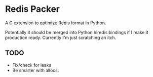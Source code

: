 # Redis Packer

A C extension to optimize Redis format in Python.

Potentially it should be merged into Python hiredis bindings
if I make it production ready. Currently I'm just scratching
an itch.

## TODO

- Fix/check for leaks
- Be smarter with allocs.
